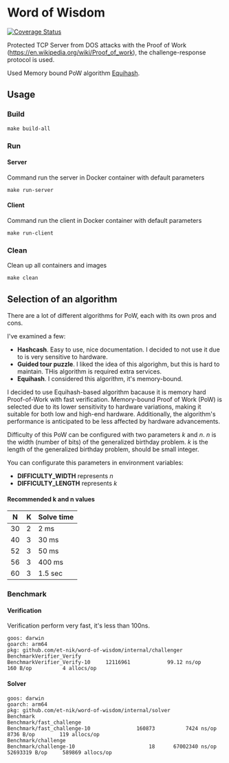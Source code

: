 # Word of Wisdom

[![Coverage Status](https://coveralls.io/repos/github/et-nik/word-of-wisdom/badge.svg?branch=main)](https://coveralls.io/github/et-nik/word-of-wisdom?branch=main)

Protected TCP Server from DOS attacks with the Proof of Work (https://en.wikipedia.org/wiki/Proof_of_work), the challenge-response protocol is used.

Used Memory bound PoW algorithm [Equihash](https://www.cryptolux.org/index.php/Equihash).

## Usage

### Build

```shell
make build-all
```

### Run

#### Server

Command run the server in Docker container with default parameters

```shell
make run-server
```

#### Client

Command run the client in Docker container with default parameters

```shell
make run-client
```

### Clean

Clean up all containers and images

```shell
make clean
```

## Selection of an algorithm

There are a lot of different algorithms for PoW, each with its own pros and cons.

I've examined a few:
* **Hashcash**. Easy to use, nice documentation. I decided to not use it due to is very sensitive to hardware.
* **Guided tour puzzle**. I liked the idea of this algorighm, but this is hard to maintain. THis algorithm is required extra services.
* **Equihash**. I considered this algorithm, it's memory-bound.

I decided to use Equihash-based algorithm bacause it is memory hard Proof-of-Work with fast verification.
Memory-bound Proof of Work (PoW) is selected due to its lower sensitivity to hardware variations, making it suitable for both low and high-end hardware. Additionally, the algorithm's performance is anticipated to be less affected by hardware advancements.

Difficulty of this PoW can be configured with two parameters _k_ and _n_. 
_n_ is the width (number of bits) of the generalized birthday problem.
_k_ is the length of the generalized birthday problem, should be small integer.


You can configurate this parameters in environment variables:
* **DIFFICULTY_WIDTH** represents _n_ 
* **DIFFICULTY_LENGTH** represents _k_

#### Recommended k and n values

| N  | K | Solve time |
|----|---|------------|
| 30 | 2 | 2 ms       |
| 40 | 3 | 30 ms      |
| 52 | 3 | 50 ms      |
| 56 | 3 | 400 ms     |
| 60 | 3 | 1.5 sec    |


### Benchmark

#### Verification

Verification perform very fast, it's less than 100ns.

```
goos: darwin
goarch: arm64
pkg: github.com/et-nik/word-of-wisdom/internal/challenger
BenchmarkVerifier_Verify
BenchmarkVerifier_Verify-10    	12116961	        99.12 ns/op	     160 B/op	       4 allocs/op
```

#### Solver

```
goos: darwin
goarch: arm64
pkg: github.com/et-nik/word-of-wisdom/internal/solver
Benchmark
Benchmark/fast_challenge
Benchmark/fast_challenge-10         	  160873	      7424 ns/op	    8736 B/op	     119 allocs/op
Benchmark/challenge
Benchmark/challenge-10              	      18	  67002340 ns/op	52693319 B/op	  589869 allocs/op
```